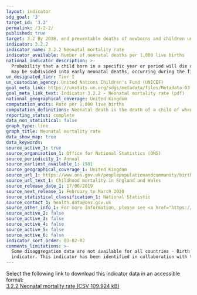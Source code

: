 ```yaml
---
layout: indicator
sdg_goal: '3'
target_id: '3.2'
permalink: /3-2-2/
published: true
target: 3.2 By 2030, end preventable deaths of newborns and children under 5 years of age, with all countries aiming to reduce neonatal mortality to at least as low as 12 per 1,000 live births and under-5 mortality to at least as low as 25 per 1,000 live births
indicator: 3.2.2
indicator_name: 3.2.2 Neonatal mortality rate
indicator_available: Number of neonatal deaths per 1,000 live births
national_indicator_description: >-
  Probability that a child born in a specific year or period will die during the first 28 completed days of life if subject to age-specific mortality rates of that period, expressed per 1000 live births. Neonatal deaths (deaths among live births during the first 28 completed days of life)
  may be subdivided into early neonatal deaths, occurring during the first 7 days of life, and late neonatal deaths, occurring after the 7th day but before the 28th completed day of life.
un_designated_tier: Tier I
un_custodian_agency: United Nations Children's Fund (UNICEF)
goal_meta_link: https://unstats.un.org/sdgs/metadata/files/Metadata-03-02-02.pdf
goal_meta_link_text: Indicator 3.2.2 - Neonatal mortality rate (pdf)
national_geographical_coverage: United Kingdom
computation_units: Rate per 1,000 live births
computation_definitions: Neonatal death is the death of a child of when the age of the child is under 28 days.
reporting_status: complete
data_non_statistical: false
graph_type: line
graph_title: Neonatal mortality rate
data_show_map: true
data_keywords:  
source_active_1: true
source_organisation_1: Office for National Statistics (ONS)
source_periodicity_1: Annual 
source_earliest_available_1: 1981
source_geographical_coverage_1: United Kingdom
source_url_1: https://www.ons.gov.uk/peoplepopulationandcommunity/birthsdeathsandmarriages/deaths/datasets/childmortalitystatisticschildhoodinfantandperinatalchildhoodinfantandperinatalmortalityinenglandandwales
source_url_text_1: Childhood mortality in England and Wales
source_release_date_1: 17/06/2019
source_next_release_1: February to March 2020
source_statistical_classification_1: National Statistic
source_contact_1: health.data@ons.gov.uk 
source_other_info_1: For more information, please see <a href="https://www.ons.gov.uk/peoplepopulationandcommunity/birthsdeathsandmarriages/deaths/methodologies/childmortalitystatisticsqmi">child mortality statistics</a>
source_active_2: false
source_active_3: false
source_active_4: false
source_active_5: false
source_active_6: false
indicator_sort_order: 03-02-02
comments_limitations: >-
  Some disaggregation data are not available for all countries - Birth weight and Age disaggregations are only available for England and Wales jointly, while Health Board is only available for Wales, and Region is only available for England.  Data follows the UN specification for this
  indicator. This indicator has been identified in collaboration with topic experts.
---
```

Select the following link to download this indicator data in an accessible format:<br>[3.2.2 Neonatal mortality rate (CSV 109.924 kB)](https://sustainabledevelopment-uk.github.io/sdg-data/data/3-2-2.csv)